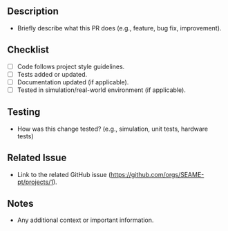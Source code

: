 ## Description

- Briefly describe what this PR does (e.g., feature, bug fix, improvement).

## Checklist

- [ ] Code follows project style guidelines.
- [ ] Tests added or updated.
- [ ] Documentation updated (if applicable).
- [ ] Tested in simulation/real-world environment (if applicable).

## Testing

- How was this change tested? (e.g., simulation, unit tests, hardware tests)

## Related Issue

- Link to the related GitHub issue (<https://github.com/orgs/SEAME-pt/projects/1>).

## Notes

- Any additional context or important information.
